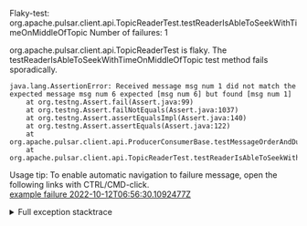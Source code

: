         
Flaky-test: org.apache.pulsar.client.api.TopicReaderTest.testReaderIsAbleToSeekWithTimeOnMiddleOfTopic
Number of failures: 1

org.apache.pulsar.client.api.TopicReaderTest is flaky. The testReaderIsAbleToSeekWithTimeOnMiddleOfTopic test method fails sporadically.

```
java.lang.AssertionError: Received message msg num 1 did not match the expected message msg num 6 expected [msg num 6] but found [msg num 1]
	at org.testng.Assert.fail(Assert.java:99)
	at org.testng.Assert.failNotEquals(Assert.java:1037)
	at org.testng.Assert.assertEqualsImpl(Assert.java:140)
	at org.testng.Assert.assertEquals(Assert.java:122)
	at org.apache.pulsar.client.api.ProducerConsumerBase.testMessageOrderAndDuplicates(ProducerConsumerBase.java:64)
	at org.apache.pulsar.client.api.TopicReaderTest.testReaderIsAbleToSeekWithTimeOnMiddleOfTopic(TopicReaderTest.java:1372)
```

Usage tip: To enable automatic navigation to failure message, open the following links with CTRL/CMD-click.  
[example failure 2022-10-12T06:56:30.1092477Z](https://github.com/apache/pulsar/actions/runs/3225080636/jobs/5292938796#step:8:1284)  


<details>
<summary>Full exception stacktrace</summary>
<code><pre>
java.lang.AssertionError: Received message msg num 1 did not match the expected message msg num 6 expected [msg num 6] but found [msg num 1]
	at org.testng.Assert.fail(Assert.java:99)
	at org.testng.Assert.failNotEquals(Assert.java:1037)
	at org.testng.Assert.assertEqualsImpl(Assert.java:140)
	at org.testng.Assert.assertEquals(Assert.java:122)
	at org.apache.pulsar.client.api.ProducerConsumerBase.testMessageOrderAndDuplicates(ProducerConsumerBase.java:64)
	at org.apache.pulsar.client.api.TopicReaderTest.testReaderIsAbleToSeekWithTimeOnMiddleOfTopic(TopicReaderTest.java:1372)
	at java.base/jdk.internal.reflect.NativeMethodAccessorImpl.invoke0(Native Method)
	at java.base/jdk.internal.reflect.NativeMethodAccessorImpl.invoke(NativeMethodAccessorImpl.java:77)
	at java.base/jdk.internal.reflect.DelegatingMethodAccessorImpl.invoke(DelegatingMethodAccessorImpl.java:43)
	at java.base/java.lang.reflect.Method.invoke(Method.java:568)
	at org.testng.internal.MethodInvocationHelper.invokeMethod(MethodInvocationHelper.java:132)
	at org.testng.internal.InvokeMethodRunnable.runOne(InvokeMethodRunnable.java:45)
	at org.testng.internal.InvokeMethodRunnable.call(InvokeMethodRunnable.java:73)
	at org.testng.internal.InvokeMethodRunnable.call(InvokeMethodRunnable.java:11)
	at java.base/java.util.concurrent.FutureTask.run(FutureTask.java:264)
	at java.base/java.util.concurrent.ThreadPoolExecutor.runWorker(ThreadPoolExecutor.java:1136)
	at java.base/java.util.concurrent.ThreadPoolExecutor$Worker.run(ThreadPoolExecutor.java:635)
	at java.base/java.lang.Thread.run(Thread.java:833)

</pre></code>
</details>

